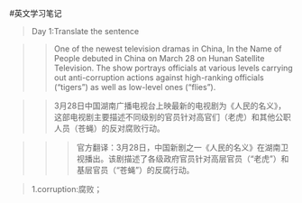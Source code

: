 #英文学习笔记

> Day 1:Translate the sentence

>>One of the newest television dramas in China, In the Name of People debuted in China on March 28 on Hunan Satellite Television. 
The show portrays officials at various levels carrying out anti-corruption actions against high-ranking officials (“tigers”) 
as well as low-level ones (“flies”).

>>3月28日中国湖南广播电视台上映最新的电视剧为《人民的名义》，这部电视剧主要描述不同级别的官员针对高官们（老虎）和其他公职人员（苍蝇）的反对腐败行动。

>>>官方翻译：3月28日，中国新剧之一《人民的名义》在湖南卫视播出。该剧描述了各级政府官员针对高层官员（“老虎”）和基层官员（“苍蝇”）的反腐行动。

> 1.corruption:腐败；

